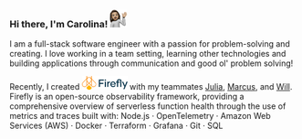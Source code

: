 ### Hi there, I'm Carolina! <img src="https://raw.githubusercontent.com/carolinadavila/carolinadavila/main/images/carolina_memoji.jpg" width="30px"></img>

I am a full-stack software engineer with a passion for problem-solving and creating. I love working in a team setting, learning other technologies and building applications through communication and good ol' problem solving! 

Recently, I created <a href="https://try-firefly.github.io/" target="_blank"><img src="https://raw.githubusercontent.com/carolinadavila/carolinadavila/main/images/fireflyLogo.png" width="80px"/></a> with my teammates [Julia](https://github.com/Julia-Park), [Marcus](https://github.com/Sinkinson), and [Will](https://github.com/wyennie).  Firefly is an open-source observability framework, providing a comprehensive overview of serverless function health through the use of metrics and traces built with: Node.js · OpenTelemetry · Amazon Web Services (AWS) · Docker · Terraform · Grafana · Git · SQL
<!--
**CarolinaDAvila/carolinadavila** is a ✨ _special_ ✨ repository because its `README.md` (this file) appears on your GitHub profile.

Here are some ideas to get you started:

- 🔭 I’m currently working on ...
- 🌱 I’m currently learning ...
- 👯 I’m looking to collaborate on ...
- 🤔 I’m looking for help with ...
- 💬 Ask me about ...
- 📫 How to reach me: ...
- 😄 Pronouns: ...
- ⚡ Fun fact: ...
<img src="https://raw.githubusercontent.com/jessjchang/jessjchang/main/images/bubble-logo-solo-color.png" alt="Bubble Logo" width="30px"/>
-->
